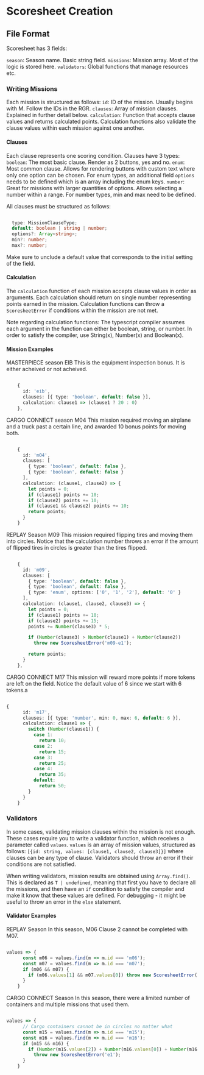 # Scoresheet Creation

## File Format

Scoresheet has 3 fields:

`season`: Season name. Basic string field.
`missions`: Mission array. Most of the logic is stored here.
`validators`: Global functions that manage resources etc.

### Writing Missions

Each mission is structured as follows:
`id`: ID of the mission. Usually begins with M. Follow the IDs in the RGR.
`clauses`: Array of mission clauses. Explained in further detail below.
`calculation`: Function that accepts clause values and returns calculated points.
Calculation functions also validate the clause values within each mission against one another.

#### Clauses

Each clause represents one scoring condition. Clauses have 3 types:
`boolean`: The most basic clause. Render as 2 buttons, yes and no.
`enum`: Most common clause. Allows for rendering buttons with custom text where only one option can be chosen.
For enum types, an additional field `options` needs to be defined which is an array including the enum keys. 
`number`: Great for missions with larger quantities of options. Allows selecting a number within a range.
For number types, min and max need to be defined.

All clauses must be structured as follows:

```typescript

  type: MissionClauseType;
  default: boolean | string | number;
  options?: Array<string>;
  min?: number;
  max?: number;

```

Make sure to unclude a default value that corresponds to the initial setting of the field.

#### Calculation

The `calculation` function of each mission accepts clause values in order as arguments.
Each calculation should return on single number representing points earned in the mission.
Calculation functions can throw a `ScoresheetError` if conditions within the mission are not met.

Note regarding calculation functions:
The typescript compiler assumes each argument in the function can either be boolean, string, or number.
In order to satisfy the compiler, use String(x), Number(x) and Boolean(x).

#### Mission Examples

MASTERPIECE season EIB
This is the equipment inspection bonus. It is either acheived or not acheived.

```typescript

    {
      id: 'eib',
      clauses: [{ type: 'boolean', default: false }],
      calculation: clause1 => (clause1 ? 20 : 0)
    },

```

CARGO CONNECT season M04
This mission required moving an airplane and a truck past a certain line, and awarded 10 bonus points for moving both.

```typescript

    {
      id: 'm04',
      clauses: [
        { type: 'boolean', default: false },
        { type: 'boolean', default: false }
      ],
      calculation: (clause1, clause2) => {
        let points = 0;
        if (clause1) points += 10;
        if (clause2) points += 10;
        if (clause1 && clause2) points += 10;
        return points;
      }
    }

```

REPLAY Season M09
This mission required flipping tires and moving them into circles.
Notice that the calculation number throws an error if the amount of flipped tires in circles is greater than the tires flipped.

```typescript

    {
      id: 'm09',
      clauses: [
        { type: 'boolean', default: false },
        { type: 'boolean', default: false },
        { type: 'enum', options: ['0', '1', '2'], default: '0' }
      ],
      calculation: (clause1, clause2, clause3) => {
        let points = 0;
        if (clause1) points += 10;
        if (clause2) points += 15;
        points += Number(clause3) * 5;

        if (Number(clause3) > Number(clause1) + Number(clause2))
          throw new ScoresheetError('m09-e1');

        return points;
      }
    },

```

CARGO CONNECT M17
This mission will reward more points if more tokens are left on the field.
Notice the default value of 6 since we start with 6 tokens.a

```typescript

{
      id: 'm17',
      clauses: [{ type: 'number', min: 0, max: 6, default: 6 }],
      calculation: clause1 => {
        switch (Number(clause1)) {
          case 1:
            return 10;
          case 2:
            return 15;
          case 3:
            return 25;
          case 4:
            return 35;
          default:
            return 50;
        }
      }
    }

```

### Validators

In some cases, validating mission clauses within the mission is not enough.
These cases require you to write a validator function, which receives a parameter called `values`.
`values` is an array of mission values, structured as follows:
`[{id: string, values: [clause1, clause2, clause3]}]` where clauses can be any type of clause.
Validators should throw an error if their conditions are not satisfied.

When writing validators, mission results are obtained using `Array.find()`.
This is declared as `T | undefined`, meaning that first you have to declare all the missions, and then have an `if`
condition to satisfy the compiler and make it know that these values are defined.
For debugging - it might be useful to throw an error in the `else` statement.

#### Validator Examples

REPLAY Season
In this season, M06 Clause 2 cannot be completed with M07.

```typescript

values => {
      const m06 = values.find(m => m.id === 'm06');
      const m07 = values.find(m => m.id === 'm07');
      if (m06 && m07) {
        if (m06.values[1] && m07.values[0]) throw new ScoresheetError('e1');
      }
    }

```

CARGO CONNECT Season
In this season, there were a limited number of containers and multiple missions that used them.

```typescript

values => {
      // Cargo containers cannot be in circles no matter what
      const m15 = values.find(m => m.id === 'm15');
      const m16 = values.find(m => m.id === 'm16');
      if (m15 && m16) {
        if (Number(m15.values[2]) + Number(m16.values[0]) + Number(m16.values[1]) > 8)
          throw new ScoresheetError('e1');
      }
    }

```
